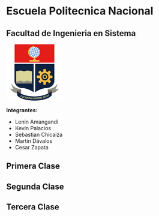 # Escuela Politecnica Nacional

## Facultad de Ingenieria en Sistema

<!-- ![Logo Politecnica]( https://www.epn.edu.ec/wp-content/uploads/2022/08/logo-epn-vertical.png ) -->

<img src="recursosImgs/Logo epn 2.png" alt="Logo epn" width="150px" height="150px">

**Integrantes:**

* Lenin Amangandi
* Kevin Palacios
* Sebastian Chicaiza
* Martin Dávalos
* Cesar Zapata

## Primera Clase

## Segunda Clase

## Tercera Clase
